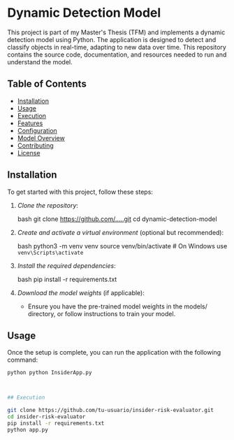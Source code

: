 # Dynamic Detection Model

This project is part of my Master's Thesis (TFM) and implements a dynamic detection model using Python. The application is designed to detect and classify objects in real-time, adapting to new data over time. This repository contains the source code, documentation, and resources needed to run and understand the model.

## Table of Contents

- [Installation](#installation)
- [Usage](#usage)
- [Execution](#execution)
- [Features](#features)
- [Configuration](#configuration)
- [Model Overview](#model-overview)
- [Contributing](#contributing)
- [License](#license)

## Installation

To get started with this project, follow these steps:

1. *Clone the repository*:

    bash
    git clone https://github.com/.....git
    cd dynamic-detection-model
    

2. *Create and activate a virtual environment* (optional but recommended):

    bash
    python3 -m venv venv
    source venv/bin/activate  # On Windows use `venv\Scripts\activate`
    

3. *Install the required dependencies*:

    bash
    pip install -r requirements.txt
    

4. *Download the model weights* (if applicable):

    - Ensure you have the pre-trained model weights in the models/ directory, or follow instructions to train your model.

## Usage


Once the setup is complete, you can run the application with the following command:

```bash
python python InsiderApp.py



## Execution

git clone https://github.com/tu-usuario/insider-risk-evaluator.git
cd insider-risk-evaluator
pip install -r requirements.txt
python app.py



